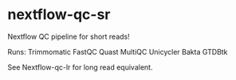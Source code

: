 # nextflow-qc-sr
Nextflow QC pipeline for short reads!

Runs:
    Trimmomatic
    FastQC
    Quast
    MultiQC
    Unicycler
    Bakta
    GTDBtk

See Nextflow-qc-lr for long read equivalent.
